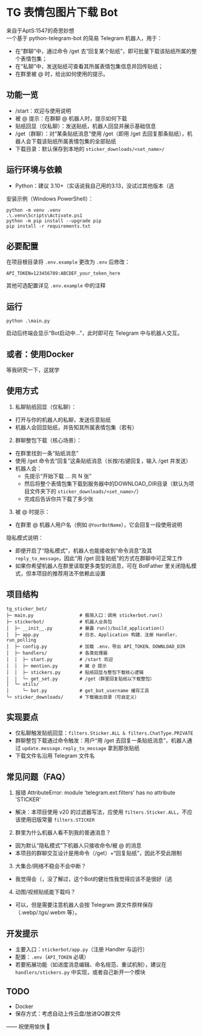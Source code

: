 # TG 表情包图片下载 Bot

来自于AptS:1547的奇思妙想  
一个基于 python-telegram-bot 的简易 Telegram 机器人，用于：
- 在“群聊”中，通过命令 /get 去“回复某个贴纸”，即可批量下载该贴纸所属的整个表情包集；
- 在“私聊”中，发送贴纸可查看其所属表情包集信息并回传贴纸；
- 在群里被 @ 时，给出如何使用的提示。


## 功能一览

- /start：欢迎与使用说明
- 被 @ 提示：在群聊 @ 机器人时，提示如何下载
- 贴纸回显（仅私聊）：发送贴纸，机器人回显并展示基础信息
- /get（群聊）：对“某条贴纸消息”使用 /get（即用 /get 去回复那条贴纸），机器人会下载该贴纸所属表情包集的全部贴纸
- 下载目录：默认保存到本地的 `sticker_downloads/<set_name>/`


## 运行环境与依赖

- Python：建议 3.10+（实话说我自己用的3.13，没试过其他版本（逃

安装示例（Windows PowerShell）：

```pwsh
python -m venv .venv
.\.venv\Scripts\Activate.ps1
python -m pip install --upgrade pip
pip install -r requirements.txt
```


## 必要配置

在项目根目录将 `.env.example` 更改为 `.env` 后修改：

```env
API_TOKEN=123456789:ABCDEF_your_token_here
```

其他可选配置详见 `.env.example` 中的注释

## 运行

```pwsh
python .\main.py
```

启动后终端会显示“Bot启动中...”，此时即可在 Telegram 中与机器人交互。

## 或者：使用Docker
等我研究一下，这就学


## 使用方式

1) 私聊贴纸回显（仅私聊）：
- 打开与你的机器人的私聊，发送任意贴纸
- 机器人会回显贴纸，并告知其所属表情包集（若有）

2) 群聊整包下载（核心场景）：
- 在群里找到一条“贴纸消息”
- 使用 /get 命令去“回复”这条贴纸消息（长按/右键回复，输入 /get 并发送）
- 机器人会：
	- 先提示“开始下载 … 共 N 张”
	- 然后将整个表情包集下载到服务器中的DOWNLOAD_DIR目录（默认为项目文件夹下的 `sticker_downloads/<set_name>/`）
	- 完成后告诉你共下载了多少张

3) 被 @ 时提示：
- 在群里 @ 机器人用户名（例如 `@YourBotName`），它会回复一段使用说明

隐私模式说明：
- 即便开启了“隐私模式”，机器人也能接收到“命令消息”及其 `reply_to_message`，因此“用 /get 回复贴纸”的方式在群聊中可正常工作
- 如果你希望机器人在群里读取更多类型的消息，可在 BotFather 里关闭隐私模式，但本项目的推荐用法不依赖此设置


## 项目结构

```
tg_sticker_bot/
├─ main.py                 # 极简入口：调用 stickerbot.run()
├─ stickerbot/             # 机器人业务包
│  ├─ __init__.py          # 暴露 run()/build_application()
│  ├─ app.py               # 日志、Application 构建、注册 Handler、run_polling
│  ├─ config.py            # 加载 .env，导出 API_TOKEN、DOWNLOAD_DIR
│  ├─ handlers/            # 各类处理器
│  │  ├─ start.py          # /start 欢迎
│  │  ├─ mention.py        # 被 @ 提示
│  │  ├─ stickers.py       # 贴纸回显与整包下载核心逻辑
│  │  └─ get_set.py        # /get（群里回复贴纸以下载整包）
│  └─ utils/
│     └─ bot.py            # get_bot_username 缓存工具
└─ sticker_downloads/      # 下载输出目录（可自定义）
```


## 实现要点

- 仅私聊触发贴纸回显：`filters.Sticker.ALL & filters.ChatType.PRIVATE`
- 群聊整包下载通过命令触发：用户“用 /get 去回复一条贴纸消息”，机器人通过 `update.message.reply_to_message` 拿到那张贴纸
- 下载文件名沿用 Telegram 文件名


## 常见问题（FAQ）

1) 报错 AttributeError: module 'telegram.ext.filters' has no attribute 'STICKER'
- 解决：本项目使用 v20 的过滤器写法，应使用 `filters.Sticker.ALL`，不应该使用旧版常量 `filters.STICKER`

2) 群里为什么机器人看不到我的普通消息？
- 因为默认“隐私模式”下机器人只接收命令/被 @ 的消息
- 本项目的群聊交互设计是用命令（/get）+“回复贴纸”，因此不受此限制

3) 大集合/网络不稳会不会中断？
- 我觉得会（，没了解过，这个Bot的健壮性我觉得应该不是很好（逃

4) 动图/视频贴纸能下载吗？
- 可以，但是需要注意机器人会按 Telegram 源文件原样保存（.webp/.tgs/.webm 等）。

## 开发提示

- 主要入口：`stickerbot/app.py`（注册 Handler 与运行）
- 配置：`.env`（`API_TOKEN` 必填）
- 若要拓展功能（如进度消息编辑、命名规范、重试机制），建议在 `handlers/stickers.py` 中实现，或者自己新开一个模块

## TODO
- Docker
- 保存方式：考虑自动上传云盘/放进QQ群文件


—— 祝使用愉快 🙂

